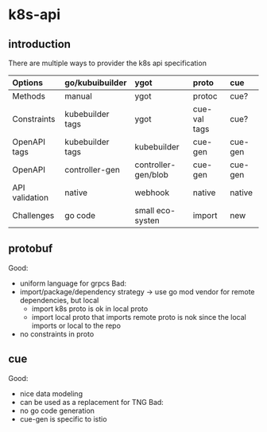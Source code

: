 # k8s-api

## introduction

There are multiple ways to provider the k8s api specification

| Options         | go/kubuibuilder  |  ygot               | proto        | cue        |
|:----------------|:-----------------|:--------------------|:-------------|:-----------|
| Methods         | manual           | ygot                | protoc       | cue?       |
| Constraints     | kubebuilder tags | ygot                | cue-val tags | cue?       |
| OpenAPI tags    | kubebuilder tags | kubebuilder         | cue-gen      | cue-gen    |
| OpenAPI         | controller-gen   | controller-gen/blob | cue-gen      | cue-gen    |
| API validation  | native           | webhook             | native       | native     |
| Challenges      | go code          | small eco-systen    | import       | new        |

## protobuf

Good:
- uniform language for grpcs
Bad:
- import/package/dependency strategy -> use go mod vendor for remote dependencies, but local
  - import k8s proto is ok in local proto
  - import local proto that imports remote proto is nok since the local imports or local to the repo
- no constraints in proto

## cue

Good:
- nice data modeling
- can be used as a replacement for TNG
Bad:
- no go code generation 
- cue-gen is specific to istio